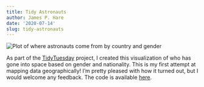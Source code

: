```yaml
---
title: Tidy Astronauts
author: James P. Hare
date: '2020-07-14'
slug: tidy-astronauts
---
```

![Plot of where astronauts come from by country and gender](/post/2020-08-19-tidy-astronauts_files/unnamed-chunk-1-1.png)

As part of the [TidyTuesday](https://github.com/rfordatascience/tidytuesday/blob/70f22df34ec00013b0b27bea143e871426638521/data/2020/2020-07-14/readme.md) project, I created this visualization of who has gone into space based on gender and nationality. This is my first attempt at mapping data geographically! I’m pretty pleased with how it turned out, but I would welcome any feedback. The code is available [here](https://github.com/jamesphare/tidytuesday/blob/4558c9e0535d177b7e60483d4f4cdaf23f235532/20200714/astronauts.md).
